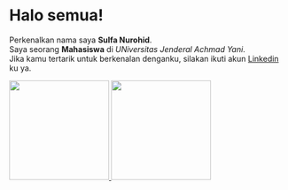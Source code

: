 # Halo semua! 
Perkenalkan nama saya **Sulfa Nurohid**.\
Saya seorang **Mahasiswa** di *UNiversitas Jenderal Achmad Yani*.\
Jika kamu tertarik untuk berkenalan denganku, silakan ikuti akun [Linkedin](https://www.linkedin.com/in/sulfa-nurohid/) ku ya.
 
<p align="left">
<a href="https://github.com/gilangadhan">
  <img height="180em" src="https://github-readme-stats-eight-theta.vercel.app/api?username=gilangadhan&show_icons=true&theme=algolia&include_all_commits=true&count_private=true"/>
  <img height="180em" src="https://github-readme-stats-eight-theta.vercel.app/api/top-langs/?username=gilangadhan&layout=compact&langs_count=8&theme=algolia"/>
</a>
</p>

